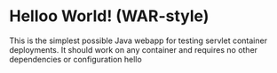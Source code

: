 Helloo World! (WAR-style)
===============

This is the simplest possible Java webapp for testing servlet container deployments.  It should work on any container and requires no other dependencies or configuration
hello
